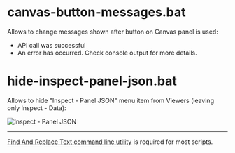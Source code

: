 # canvas-button-messages.bat

Allows to change messages shown after button on Canvas panel is used:
* API call was successful
* An error has occurred. Check console output for more details.

# hide-inspect-panel-json.bat

Allows to hide "Inspect - Panel JSON" menu item from Viewers (leaving only Inspect - Data):

![Inspect - Panel JSON](https://github.com/ebabeshko/grafana-customization/assets/63898296/7bfcf8a9-62e5-4c44-a623-b4ad31498895)

---
[Find And Replace Text command line utility](https://github.com/lionello/fart-it) is required for most scripts.
